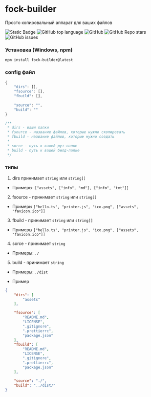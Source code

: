 # fock-builder

Просто копировальный аппарат для ваших файлов

![Static Badge](https://img.shields.io/badge/fockusty-builder-builder)
![GitHub top language](https://img.shields.io/github/languages/top/fockusty/builder)
![GitHub](https://img.shields.io/github/license/fockusty/builder)
![GitHub Repo stars](https://img.shields.io/github/stars/fockusty/builder)
![GitHub issues](https://img.shields.io/github/issues/fockusty/builder)

### Установка (Windows, npm)

```
npm install fock-builder@latest
```

### config файл

```js
{
    "dirs": [],
    "fsource": [],
    "fbuild": [],
    
    "source": "",
    "build": ""
}

/**
 * dirs - ваши папки
 * fsource - название файлов, которые нужно скопировать
 * fbuild - название файлов, которые нужно создать
 * 
 * sorce - путь к вашей рут-папке
 * build - путь к вашей билд-папке
 */
```

### типы
1. dirs принимает `string` или `string[]`
- Примеры: `["assets", ["info", "md"], ["info", "txt"]]`

2. fsource - принимает `string` или `string[]`
- Примеры `["hello.ts", "printer.js", "ico.png", ["assets", "favicon.ico"]]`
3. fbuild - принимает `string` или `string[]`
- Примеры `["hello.ts", "printer.js", "ico.png", ["assets", "favicon.ico"]]`

4. sorce - принимает `string`
- Примеры: `./`
5. build - принимает `string`
- Примеры: `./dist`


- Пример
```json
{
    "dirs": [
        "assets"
    ],

    "fsource": [
        "README.md",
        "LICENSE",
        ".gitignore",
        ".prettierrc",
        "package.json"
    ],
    "fbuild": [
        "README.md",
        "LICENSE",
        ".gitignore",
        ".prettierrc",
        "package.json"
    ],
    
    "source": "./",
    "build": "../dist/"
}
```